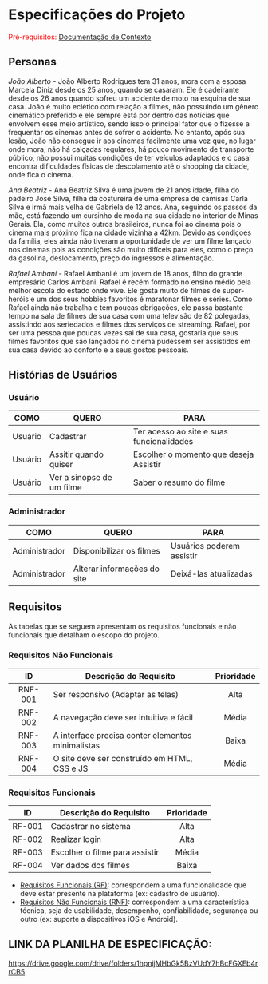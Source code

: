 # Especificações do Projeto

<span style="color:red">Pré-requisitos: <a href="1-Documentação de Contexto.md"> Documentação de Contexto</a></span>

## Personas

*João Alberto* - João Alberto Rodrigues tem 31 anos, mora com a esposa Marcela Diniz desde os 25 anos, quando se casaram. Ele é cadeirante desde os 26 anos quando sofreu um acidente de moto na esquina de sua casa. João é muito eclético com relação a filmes, não possuindo um gênero cinemático preferido e ele sempre está por dentro das notícias que envolvem esse meio artístico, sendo isso o principal fator que o fizesse a frequentar os cinemas antes de sofrer o acidente. No entanto, após sua lesão, João não consegue ir aos cinemas facilmente uma vez que, no lugar onde mora, não há calçadas regulares, há pouco movimento de transporte público, não possui muitas condições de ter veículos adaptados e o casal encontra dificuldades físicas de descolamento até o shopping da cidade, onde fica o cinema.

*Ana Beatriz* - Ana Beatriz Silva é uma jovem de 21 anos idade, filha do padeiro José Silva, filha da costureira de uma empresa de camisas Carla Silva e irmã mais velha de Gabriela de 12 anos. Ana, seguindo os passos da mãe, está fazendo um cursinho de moda na sua cidade no interior de Minas Gerais. Ela, como muitos outros brasileiros, nunca foi ao cinema pois o cinema mais próximo fica na cidade vizinha a 42km. Devido as condiçoes da família, eles ainda não tiveram a oportunidade de ver um filme lançado nos cinemas pois as condições são muito difíceis para eles, como o preço da gasolina, deslocamento, preço do ingressos e alimentação.

*Rafael Ambani* - Rafael Ambani é um jovem de 18 anos, filho do grande empresário Carlos Ambani. Rafael é recém formado no ensino médio pela melhor escola do estado onde vive. Ele gosta muito de filmes de super-heróis e um dos seus hobbies favoritos é maratonar filmes e séries. Como Rafael ainda não trabalha e tem poucas obrigações, ele passa bastante tempo na sala de filmes de sua casa com uma televisão de 82 polegadas, assistindo aos seriedados e filmes dos serviços de streaming. Rafael, por ser uma pessoa que poucas vezes sai de sua casa, gostaria que seus filmes favoritos que são lançados no cinema pudessem ser assistidos em sua casa devido ao conforto e a seus gostos pessoais.


## Histórias de Usuários

### Usuário
|  COMO  |	         QUERO	             |  PARA
|:------:| --------------------------- | ------------------------------------------------|
|Usuário	| Cadastrar	                  |  Ter acesso ao site e suas funcionalidades      |
|Usuário	| Assitir quando quiser      	|  Escolher o momento que deseja Assistir         |
|Usuário	| Ver a sinopse de um filme	  |  Saber o resumo do filme                        |

### Administrador
|COMO	| QUERO	| PARA |
|:---:|-------|------|
|Administrador	| Disponibilizar os filmes                  |	Usuários poderem assistir             |
|Administrador	| Alterar informações do site               |	Deixá-las atualizadas                 |


## Requisitos

As tabelas que se seguem apresentam os requisitos funcionais e não funcionais que detalham o escopo do projeto.

### Requisitos Não Funcionais

|   ID	  |              Descrição do Requisito	                 | Prioridade |
|:------:|------------------------------------------------------|:----------:|
|RNF-001	| Ser responsivo (Adaptar as telas)	    | Alta       |
|RNF-002	| A navegação deve ser intuitiva e fácil	              | Média      |
|RNF-003	| A interface precisa conter elementos minimalistas	   | Baixa      |
|RNF-004	| O site deve ser construído em HTML, CSS e JS	        | Média      |


### Requisitos Funcionais

|ID|	Descrição do Requisito |	Prioridade | 
|:-:|-----------------------|:----------:|
|RF-001|	Cadastrar no sistema |	Alta |
|RF-002|	Realizar login	| Alta |
|RF-003|	Escolher o filme para assistir |	Média |
|RF-004|	Ver dados dos filmes |	Baixa |

- [Requisitos Funcionais
 (RF)](https://pt.wikipedia.org/wiki/Requisito_funcional):
 correspondem a uma funcionalidade que deve estar presente na
  plataforma (ex: cadastro de usuário).
- [Requisitos Não Funcionais
  (RNF)](https://pt.wikipedia.org/wiki/Requisito_n%C3%A3o_funcional):
  correspondem a uma característica técnica, seja de usabilidade,
  desempenho, confiabilidade, segurança ou outro (ex: suporte a
  dispositivos iOS e Android).

## LINK DA PLANILHA DE ESPECIFICAÇÃO:
https://drive.google.com/drive/folders/1hpnijMHbGk5BzVUdY7hBcFGXEb4rrCB5
